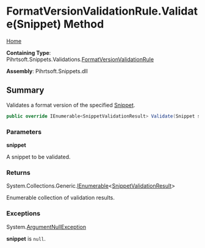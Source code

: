 # FormatVersionValidationRule\.Validate\(Snippet\) Method

[Home](../../../../../README.md)

**Containing Type**: Pihrtsoft\.Snippets\.Validations\.[FormatVersionValidationRule](../README.md)

**Assembly**: Pihrtsoft\.Snippets\.dll

## Summary

Validates a format version of the specified [Snippet](../../../Snippet/README.md)\.

```csharp
public override IEnumerable<SnippetValidationResult> Validate(Snippet snippet)
```

### Parameters

**snippet**

A snippet to be validated\.

### Returns

System\.Collections\.Generic\.[IEnumerable](https://docs.microsoft.com/en-us/dotnet/api/system.collections.generic.ienumerable-1)\<[SnippetValidationResult](../../SnippetValidationResult/README.md)>

Enumerable collection of validation results\.

### Exceptions

System\.[ArgumentNullException](https://docs.microsoft.com/en-us/dotnet/api/system.argumentnullexception)

**snippet** is `null`\.

